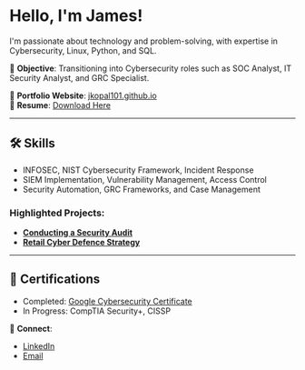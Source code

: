 # Hello, I'm James!

I'm passionate about technology and problem-solving, with expertise in Cybersecurity, Linux, Python, and SQL.  

🎯 **Objective**: Transitioning into Cybersecurity roles such as SOC Analyst, IT Security Analyst, and GRC Specialist.

🚀 **Portfolio Website**: [jkopal101.github.io](https://jkopal101.github.io)  
📄 **Resume**: [Download Here](https://jkopal101.github.io/resume.pdf)  

---

## 🛠 Skills
- INFOSEC, NIST Cybersecurity Framework, Incident Response  
- SIEM Implementation, Vulnerability Management, Access Control  
- Security Automation, GRC Frameworks, and Case Management  

### Highlighted Projects:
- **[Conducting a Security Audit](https://github.com/JKopal101/Conducting-a-Security-Audit)**  
- **[Retail Cyber Defence Strategy](https://github.com/JKopal101/Retail-Cyber-Defence-Strategy)**  

---

## 🏅 Certifications
- Completed: [Google Cybersecurity Certificate](https://www.coursera.org/)  
- In Progress: CompTIA Security+, CISSP  

💼 **Connect**:
- [LinkedIn](https://linkedin.com/in/yourprofile)  
- [Email](mailto:your.email@example.com)  
